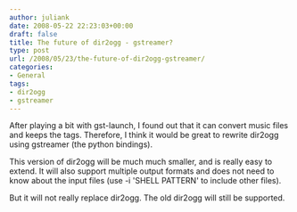 ```yaml
---
author: juliank
date: 2008-05-22 22:23:03+00:00
draft: false
title: The future of dir2ogg - gstreamer?
type: post
url: /2008/05/23/the-future-of-dir2ogg-gstreamer/
categories:
- General
tags:
- dir2ogg
- gstreamer
---
```


After playing a bit with gst-launch, I found out that it can convert music files and keeps the tags. Therefore, I think it would be great to rewrite dir2ogg using gstreamer (the python bindings).

This version of dir2ogg will be much much smaller, and is really easy to extend. It will also support multiple output formats and does not need to know about the input files (use -i 'SHELL PATTERN' to include other files).

But it will not really replace dir2ogg. The old dir2ogg will still be supported.
